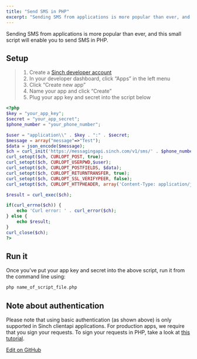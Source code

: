 ```yaml
---
title: "Send SMS in PHP"
excerpt: "Sending SMS from applications is more popular than ever, and this small script will enable you to send SMS in PHP. Find out more and sign up with Sinch today."
---
```

Sending SMS from applications is more popular than ever, and this small script will enable you to send SMS in PHP.

## Setup

> 1.  Create a [Sinch developer account](https://portal.sinch.com/#/signup)
> 2.  In your developer dashboard, click “Apps” in the left menu
> 3.  Click “Create new app”
> 4.  Name your app and click “Create”
> 5.  Plug your app key and secret into the script below

```php
<?php
$key = "your_app_key";
$secret = "your_app_secret";
$phone_number = "your_phone_number";

$user = "application\\" . $key . ":" . $secret;
$message = array("message"=>"Test");
$data = json_encode($message);
$ch = curl_init('https://messagingapi.sinch.com/v1/sms/' . $phone_number);
curl_setopt($ch, CURLOPT_POST, true);
curl_setopt($ch, CURLOPT_USERPWD,$user);
curl_setopt($ch, CURLOPT_POSTFIELDS, $data);
curl_setopt($ch, CURLOPT_RETURNTRANSFER, true);
curl_setopt($ch, CURLOPT_SSL_VERIFYPEER, false);
curl_setopt($ch, CURLOPT_HTTPHEADER, array('Content-Type: application/json'));

$result = curl_exec($ch);

if(curl_errno($ch)) {
    echo 'Curl error: ' . curl_error($ch);
} else {
    echo $result;
}
curl_close($ch);
?>
```

## Run it

Once you’ve put your app key and secret into the above script, run it from the command line using:

```php
php name_of_script_file.php
```

## Note about authentication

Please note that using basic authentication (as shown above) is only supported in Sinch clientapi applications. For production apps, we require that you sign your requests. To sign your requests in PHP, take a look at [this tutorial](doc:authenticate-to-the-sinch-javascript-sdk-from-your-php-backend).

<a class="edit-on-github" target="_blank" href="https://github.com/sinch/docs/blob/master/docs/tutorials/php/send-sms-in-php.md">Edit on GitHub</a>